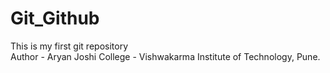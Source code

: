 # Git_Github
This is my first git repository
<br>
Author - Aryan Joshi
College - Vishwakarma Institute of Technology, Pune. 
